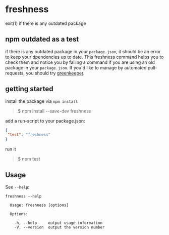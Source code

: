 # freshness
exit(1) if there is any outdated package

## npm outdated as a test
if there is any outdated package in your `package.json`, it should be an error to keep your dpendencies up to date. This freshness command helps you to check them and notice you by falling a command if you are using an old package in your `package.json`. If you'd like to manage by automated pull-requests, you should try [greenkeeper](https://github.com/greenkeeperio/greenkeeper).

## getting started
install the package via `npm install`
> $ npm install --save-dev freshness

add a run-script to your package.json:
```json
{
 "test": "freshness"
}
```

run it
> $ npm test

## Usage
See `--help`:
```
freshness --help

  Usage: freshness [options]

  Options:

    -h, --help     output usage information
    -V, --version  output the version number
```
